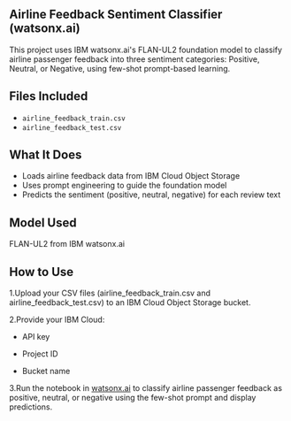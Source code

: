 ## Airline Feedback Sentiment Classifier (watsonx.ai)

This project uses IBM watsonx.ai's FLAN-UL2 foundation model to classify airline passenger feedback into three sentiment categories:
Positive, Neutral, or Negative, using few-shot prompt-based learning.

## Files Included
- `airline_feedback_train.csv`
- `airline_feedback_test.csv`

## What It Does
- Loads airline feedback data from IBM Cloud Object Storage
- Uses prompt engineering to guide the foundation model
- Predicts the sentiment (positive, neutral, negative) for each review text

## Model Used
FLAN-UL2 from IBM watsonx.ai

## How to Use
1.Upload your CSV files (airline_feedback_train.csv and airline_feedback_test.csv) to an IBM Cloud Object Storage bucket.

2.Provide your IBM Cloud:

  - API key
         
  - Project ID
         
  - Bucket name
         
3.Run the notebook in [watsonx.ai](https://dataplatform.cloud.ibm.com) to classify airline passenger feedback as positive, neutral, or negative using the few-shot prompt and display predictions.
